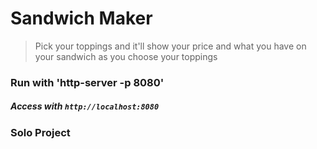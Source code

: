 # Sandwich Maker
> Pick your toppings and it'll show your price and what you have on your sandwich as you choose your toppings

### Run with 'http-server -p 8080'  
##### Access with `http://localhost:8080`

### Solo Project